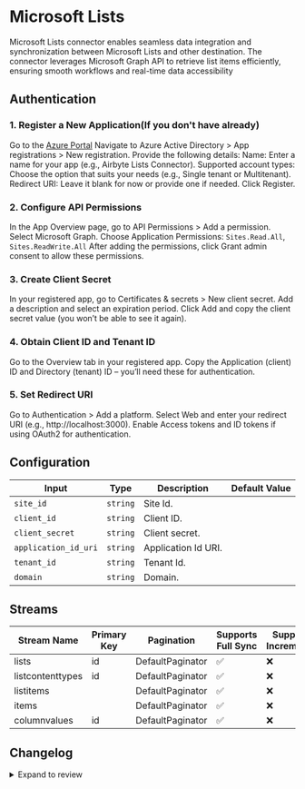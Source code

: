 # Microsoft Lists
Microsoft Lists connector enables seamless data integration and synchronization between Microsoft Lists and other destination. The connector leverages Microsoft Graph API to retrieve list items efficiently, ensuring smooth workflows and real-time data accessibility

## Authentication

  ### 1. Register a New Application(If you don't have already)
  Go to the [Azure Portal](https://portal.azure.com)
  Navigate to Azure Active Directory > App registrations > New registration.
  Provide the following details:
  Name: Enter a name for your app (e.g., Airbyte Lists Connector).
  Supported account types: Choose the option that suits your needs (e.g., Single tenant or Multitenant).
  Redirect URI: Leave it blank for now or provide one if needed.
  Click Register.

  ### 2. Configure API Permissions
  In the App Overview page, go to API Permissions > Add a permission.
  Select Microsoft Graph.
  Choose  Application Permissions:
  `Sites.Read.All`,
 ` Sites.ReadWrite.All`
  After adding the permissions, click Grant admin consent to allow these permissions.

  ### 3. Create Client Secret
  In your registered app, go to Certificates & secrets > New client secret.
  Add a description and select an expiration period.
  Click Add and copy the client secret value (you won’t be able to see it again).

  ### 4. Obtain Client ID and Tenant ID
  Go to the Overview tab in your registered app.
  Copy the Application (client) ID and Directory (tenant) ID – you’ll need these for authentication.

  ### 5. Set Redirect URI 
  Go to Authentication > Add a platform.
  Select Web and enter your redirect URI (e.g., http://localhost:3000).
  Enable Access tokens and ID tokens if using OAuth2 for authentication.

## Configuration

| Input | Type | Description | Default Value |
|-------|------|-------------|---------------|
| `site_id` | `string` | Site Id.  |  |
| `client_id` | `string` | Client ID.  |  |
| `client_secret` | `string` | Client secret.  |  |
| `application_id_uri` | `string` | Application Id URI.  |  |
| `tenant_id` | `string` | Tenant Id.  |  |
| `domain` | `string` | Domain.  |  |

## Streams
| Stream Name | Primary Key | Pagination | Supports Full Sync | Supports Incremental |
|-------------|-------------|------------|---------------------|----------------------|
| lists | id | DefaultPaginator | ✅ |  ❌  |
| listcontenttypes | id | DefaultPaginator | ✅ |  ❌  |
| listitems |  | DefaultPaginator | ✅ |  ❌  |
| items |  | DefaultPaginator | ✅ |  ❌  |
| columnvalues | id | DefaultPaginator | ✅ |  ❌  |

## Changelog

<details>
  <summary>Expand to review</summary>

| Version          | Date              | Pull Request | Subject        |
|------------------|-------------------|--------------|----------------|
| 0.0.27 | 2025-05-10 | [60125](https://github.com/airbytehq/airbyte/pull/60125) | Update dependencies |
| 0.0.26 | 2025-05-04 | [59520](https://github.com/airbytehq/airbyte/pull/59520) | Update dependencies |
| 0.0.25 | 2025-04-26 | [58756](https://github.com/airbytehq/airbyte/pull/58756) | Update dependencies |
| 0.0.24 | 2025-04-30 | [58575](https://github.com/airbytehq/airbyte/pull/58575) | Fix ListItems and ColumnValues streams |
| 0.0.23 | 2025-04-19 | [58521](https://github.com/airbytehq/airbyte/pull/58521) | Update dependencies |
| 0.0.22 | 2025-04-12 | [57861](https://github.com/airbytehq/airbyte/pull/57861) | Update dependencies |
| 0.0.21 | 2025-04-05 | [57042](https://github.com/airbytehq/airbyte/pull/57042) | Update dependencies |
| 0.0.20 | 2025-03-29 | [56713](https://github.com/airbytehq/airbyte/pull/56713) | Update dependencies |
| 0.0.19 | 2025-03-22 | [56074](https://github.com/airbytehq/airbyte/pull/56074) | Update dependencies |
| 0.0.18 | 2025-03-08 | [55445](https://github.com/airbytehq/airbyte/pull/55445) | Update dependencies |
| 0.0.17 | 2025-03-01 | [54817](https://github.com/airbytehq/airbyte/pull/54817) | Update dependencies |
| 0.0.16 | 2025-02-22 | [54329](https://github.com/airbytehq/airbyte/pull/54329) | Update dependencies |
| 0.0.15 | 2025-02-15 | [53848](https://github.com/airbytehq/airbyte/pull/53848) | Update dependencies |
| 0.0.14 | 2025-02-08 | [53285](https://github.com/airbytehq/airbyte/pull/53285) | Update dependencies |
| 0.0.13 | 2025-02-01 | [52753](https://github.com/airbytehq/airbyte/pull/52753) | Update dependencies |
| 0.0.12 | 2025-01-25 | [52249](https://github.com/airbytehq/airbyte/pull/52249) | Update dependencies |
| 0.0.11 | 2025-01-18 | [51824](https://github.com/airbytehq/airbyte/pull/51824) | Update dependencies |
| 0.0.10 | 2025-01-11 | [51148](https://github.com/airbytehq/airbyte/pull/51148) | Update dependencies |
| 0.0.9 | 2024-12-28 | [50613](https://github.com/airbytehq/airbyte/pull/50613) | Update dependencies |
| 0.0.8 | 2024-12-21 | [50117](https://github.com/airbytehq/airbyte/pull/50117) | Update dependencies |
| 0.0.7 | 2024-12-14 | [49598](https://github.com/airbytehq/airbyte/pull/49598) | Update dependencies |
| 0.0.6 | 2024-12-12 | [49229](https://github.com/airbytehq/airbyte/pull/49229) | Update dependencies |
| 0.0.5 | 2024-12-11 | [48952](https://github.com/airbytehq/airbyte/pull/48952) | Starting with this version, the Docker image is now rootless. Please note that this and future versions will not be compatible with Airbyte versions earlier than 0.64 |
| 0.0.4 | 2024-11-04 | [48202](https://github.com/airbytehq/airbyte/pull/48202) | Update dependencies |
| 0.0.3 | 2024-10-29 | [47925](https://github.com/airbytehq/airbyte/pull/47925) | Update dependencies |
| 0.0.2 | 2024-10-28 | [47544](https://github.com/airbytehq/airbyte/pull/47544) | Update dependencies |
| 0.0.1 | 2024-10-18 | | Initial release by [@bishalbera](https://github.com/bishalbera) via Connector Builder |

</details>
